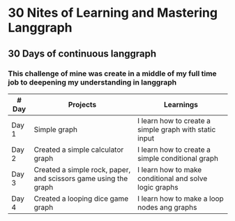 # 30 Nites of Learning and Mastering Langgraph
## 30 Days of continuous langgraph
### This challenge of mine was create in a middle of my full time job to deepening my understanding in langgraph

| # Day        |  Projects                        | Learnings |
|--------------|----------------------------------|-----------|
| Day 1 | Simple graph        | I learn how to create a simple graph with static input |
| Day 2 | Created a simple calculator graph | I learn how to create a simple conditional graph |
| Day 3 | Created a simple rock, paper, and scissors game using the graph | I learn how to make conditional and solve logic graphs |
| Day 4 | Created a looping dice game graph | I learn how to make a loop nodes ang graphs |
